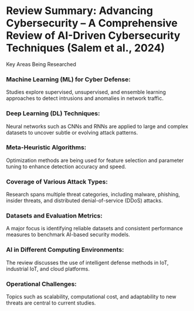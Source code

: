 # Review Summary: Advancing Cybersecurity – A Comprehensive Review of AI-Driven Cybersecurity Techniques (Salem et al., 2024)
Key Areas Being Researched

### Machine Learning (ML) for Cyber Defense:
Studies explore supervised, unsupervised, and ensemble learning approaches to detect intrusions and anomalies in network traffic.

### Deep Learning (DL) Techniques:
Neural networks such as CNNs and RNNs are applied to large and complex datasets to uncover subtle or evolving attack patterns.

### Meta-Heuristic Algorithms:
Optimization methods are being used for feature selection and parameter tuning to enhance detection accuracy and speed.

### Coverage of Various Attack Types:
Research spans multiple threat categories, including malware, phishing, insider threats, and distributed denial-of-service (DDoS) attacks.

### Datasets and Evaluation Metrics:
A major focus is identifying reliable datasets and consistent performance measures to benchmark AI-based security models.

### AI in Different Computing Environments:
The review discusses the use of intelligent defense methods in IoT, industrial IoT, and cloud platforms.

### Operational Challenges:
Topics such as scalability, computational cost, and adaptability to new threats are central to current studies.

